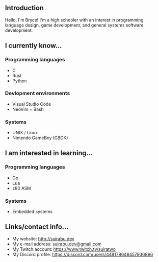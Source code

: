 ## Introduction

Hello, I'm Bryce! I'm a high schooler with an interest in programming language design, game development, and general systems software development.

## I currently know...

### Programming languages

- C
- Rust
- Python

### Devlopment environments

- Visual Studio Code
- NeoVim + Bash

### Systems

- UNIX / Linux
- Nintendo GameBoy (GBDK)

## I am interested in learning...

### Programming languages

- Go
- Lua
- z80 ASM

### Systems

- Embedded systems

## Links/contact info...

- My website: http://suirabu.dev
- My e-mail address: suirabu.dev@gmail.com
- My Twitch account: https://www.twitch.tv/suiratwo
- My Discord profile: https://discord.com/users/448178648457936896
